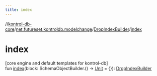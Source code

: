 ```yaml
---
title: index
---
```

//[kontrol-db-core](../../../index.html)/[net.futureset.kontroldb.modelchange](../index.html)/[DropIndexBuilder](index.html)/[index](--index--.html)



# index



[core engine and default templates for kontrol-db]\
fun [index](--index--.html)(block: SchemaObjectBuilder.() -&gt; [Unit](https://kotlinlang.org/api/latest/jvm/stdlib/kotlin/-unit/index.html) = {}): [DropIndexBuilder](index.html)




